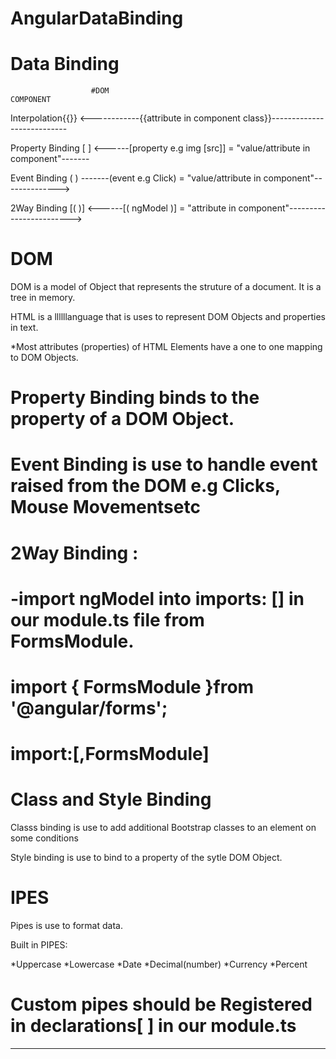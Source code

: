 
# AngularDataBinding

# Data Binding


                      #DOM                                                                  COMPONENT
Interpolation{{}}        <------------{{attribute in component class}}---------------------------

Property Binding [ ]     <------[property e.g img [src]] = "value/attribute in component"-------

Event Binding ( )        -------(event e.g Click) = "value/attribute in component"-------------->

2Way Binding [( )]       <------[( ngModel )] = "attribute in component"------------------------>

# DOM

DOM is a model of Object that represents the struture of a document. It is a tree in memory.

HTML is a llllllanguage that is uses to represent DOM Objects and properties in text.


*Most attributes (properties) of HTML Elements have a one to one mapping to DOM Objects.

# Property Binding binds to the property of a DOM Object.
# Event Binding is use to handle event raised from the DOM e.g Clicks, Mouse Movementsetc
# 2Way Binding : 
# -import ngModel into imports: [] in our module.ts file from FormsModule. 
# import { FormsModule }from '@angular/forms';
# import:[,FormsModule]


# Class and Style Binding

Classs binding is use to add additional Bootstrap classes to an element on some conditions

Style binding is use to bind to a property of the sytle DOM Object.



# IPES

Pipes is use to format data.

Built in PIPES:

*Uppercase  *Lowercase  *Date  *Decimal(number) *Currency  *Percent

# Custom pipes should be Registered in declarations[ ] in our module.ts

***************************************************************************************************************************************************************************************************************************************************************************************************************************************************************************************
